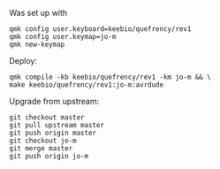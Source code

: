Was set up with

```
qmk config user.keyboard=keebio/quefrency/rev1
qmk config user.keymap=jo-m
qmk new-keymap
```

Deploy:

```
qmk compile -kb keebio/quefrency/rev1 -km jo-m && \
make keebio/quefrency/rev1:jo-m:avrdude
```

Upgrade from upstream:

```
git checkout master
git pull upstream master
git push origin master
git checkout jo-m
git merge master
git push origin jo-m
```
